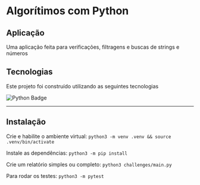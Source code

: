 # Algorítimos com Python

## Aplicação
Uma aplicação feita para verificações, filtragens e buscas de strings e números

## Tecnologias
Este projeto foi construído utilizando as seguintes tecnologias

![Python Badge](https://img.shields.io/badge/Python-FFD43B?style=for-the-badge&logo=python&logoColor=blue)

---
## Instalação
Crie e habilite o ambiente virtual: `python3 -m venv .venv && source .venv/bin/activate`

Instale as dependências: `python3 -m pip install`

Crie um relatório simples ou completo: `python3 challenges/main.py`

Para rodar os testes: `python3 -m pytest`
